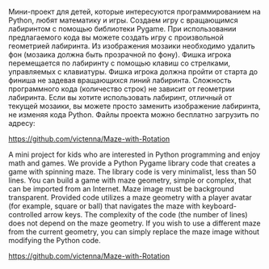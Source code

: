 Мини-проект для детей, которые интересуются программированием на Python, любят математику и игры. 
Создаем игру с вращающимся лабиринтом с помощью библиотеки Pygame. При использовании предлагаемого 
кода вы можете создать игру с произвольной геометрией лабиринта. Из изображения мозаики необходимо 
удалить фон (мозаика должна быть прозрачной по фону). Фишка игрока перемещается по лабиринту с
помощью клавиш со стрелками, управляемых с клавиатуры. Фишка игрока должна пройти от старта до
финиша не задевая вращающихся линий лабиринта. Сложность программного кода (количество строк) 
не зависит от геометрии лабиринта. Если вы хотите использовать лабиринт, отличный от текущей мозаики, 
вы можете просто заменить изображение лабиринта, не изменяя кода Python. Файлы проекта можно бесплатно 
загрузить по адресу:

https://github.com/victenna/Maze-with-Rotation

A mini project for kids who are interested in Python programming and enjoy math and games. 
We provide a Python Pygame library code that creates a game with spinning maze. The library 
code is very minimalist, less than 50 lines. You can build a game with maze geometry, simple or 
complex, that can be imported from an Internet. Maze image must be background transparent. Provided 
code utilizes a maze geometry with a player avatar (for example, square or ball) that navigates the 
maze with keyboard-controlled arrow keys.  The complexity of the code (the number of lines) does not 
depend on the maze geometry. If you wish to use a different maze from the current geometry, you can 
simply replace the maze image without modifying the Python code.

https://github.com/victenna/Maze-with-Rotation
